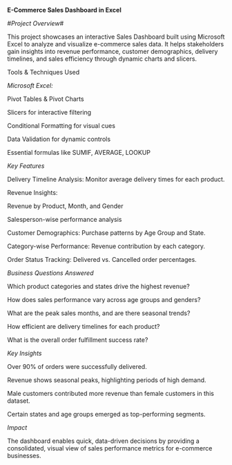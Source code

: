 **E-Commerce Sales Dashboard in Excel**

#*Project Overview*#

This project showcases an interactive Sales Dashboard built using Microsoft Excel to analyze and visualize e-commerce sales data. It helps stakeholders gain insights into revenue performance, customer demographics, delivery timelines, and sales efficiency through dynamic charts and slicers.

Tools & Techniques Used

*Microsoft Excel:*

Pivot Tables & Pivot Charts

Slicers for interactive filtering

Conditional Formatting for visual cues

Data Validation for dynamic controls

Essential formulas like SUMIF, AVERAGE, LOOKUP

*Key Features*

Delivery Timeline Analysis: Monitor average delivery times for each product.

Revenue Insights:

Revenue by Product, Month, and Gender

Salesperson-wise performance analysis

Customer Demographics: Purchase patterns by Age Group and State.

Category-wise Performance: Revenue contribution by each category.

Order Status Tracking: Delivered vs. Cancelled order percentages.

*Business Questions Answered*

Which product categories and states drive the highest revenue?

How does sales performance vary across age groups and genders?

What are the peak sales months, and are there seasonal trends?

How efficient are delivery timelines for each product?

What is the overall order fulfillment success rate?

*Key Insights*

Over 90% of orders were successfully delivered.

Revenue shows seasonal peaks, highlighting periods of high demand.

Male customers contributed more revenue than female customers in this dataset.

Certain states and age groups emerged as top-performing segments.

*Impact*

The dashboard enables quick, data-driven decisions by providing a consolidated, visual view of sales performance metrics for e-commerce businesses.




